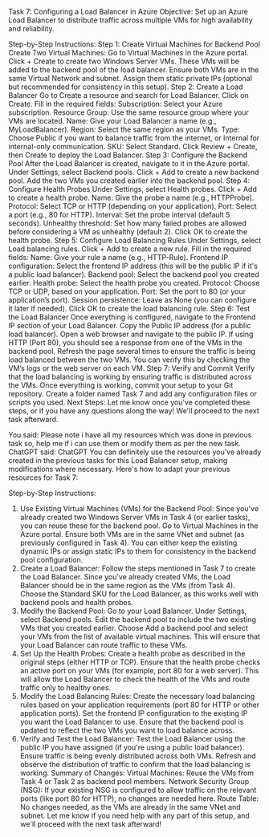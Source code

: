 Task 7: Configuring a Load Balancer in Azure
Objective: Set up an Azure Load Balancer to distribute traffic across multiple VMs for high availability and reliability.

Step-by-Step Instructions:
Step 1: Create Virtual Machines for Backend Pool
Create Two Virtual Machines:
Go to Virtual Machines in the Azure portal.
Click + Create to create two Windows Server VMs. These VMs will be added to the backend pool of the load balancer.
Ensure both VMs are in the same Virtual Network and subnet.
Assign them static private IPs (optional but recommended for consistency in this setup).
Step 2: Create a Load Balancer
Go to Create a resource and search for Load Balancer.
Click on Create.
Fill in the required fields:
Subscription: Select your Azure subscription.
Resource Group: Use the same resource group where your VMs are located.
Name: Give your Load Balancer a name (e.g., MyLoadBalancer).
Region: Select the same region as your VMs.
Type: Choose Public if you want to balance traffic from the internet, or Internal for internal-only communication.
SKU: Select Standard.
Click Review + Create, then Create to deploy the Load Balancer.
Step 3: Configure the Backend Pool
After the Load Balancer is created, navigate to it in the Azure portal.
Under Settings, select Backend pools.
Click + Add to create a new backend pool.
Add the two VMs you created earlier into the backend pool.
Step 4: Configure Health Probes
Under Settings, select Health probes.
Click + Add to create a health probe.
Name: Give the probe a name (e.g., HTTPProbe).
Protocol: Select TCP or HTTP (depending on your application).
Port: Select a port (e.g., 80 for HTTP).
Interval: Set the probe interval (default 5 seconds).
Unhealthy threshold: Set how many failed probes are allowed before considering a VM as unhealthy (default 2).
Click OK to create the health probe.
Step 5: Configure Load Balancing Rules
Under Settings, select Load balancing rules.
Click + Add to create a new rule.
Fill in the required fields:
Name: Give your rule a name (e.g., HTTP-Rule).
Frontend IP configuration: Select the frontend IP address (this will be the public IP if it's a public load balancer).
Backend pool: Select the backend pool you created earlier.
Health probe: Select the health probe you created.
Protocol: Choose TCP or UDP, based on your application.
Port: Set the port to 80 (or your application’s port).
Session persistence: Leave as None (you can configure it later if needed).
Click OK to create the load balancing rule.
Step 6: Test the Load Balancer
Once everything is configured, navigate to the Frontend IP section of your Load Balancer.
Copy the Public IP address (for a public load balancer).
Open a web browser and navigate to the public IP.
If using HTTP (Port 80), you should see a response from one of the VMs in the backend pool.
Refresh the page several times to ensure the traffic is being load balanced between the two VMs.
You can verify this by checking the VM’s logs or the web server on each VM.
Step 7: Verify and Commit
Verify that the load balancing is working by ensuring traffic is distributed across the VMs.
Once everything is working, commit your setup to your Git repository. Create a folder named Task 7 and add any configuration files or scripts you used.
Next Steps:
Let me know once you've completed these steps, or if you have any questions along the way! We'll proceed to the next task afterward.






You said:
Please note i have all my resources which was done in previous task so, help me if i can use them or modify them as per the new task.
ChatGPT said:
ChatGPT
You can definitely use the resources you've already created in the previous tasks for this Load Balancer setup, making modifications where necessary. Here's how to adapt your previous resources for Task 7:

Step-by-Step Instructions:
1. Use Existing Virtual Machines (VMs) for the Backend Pool:
Since you've already created two Windows Server VMs in Task 4 (or earlier tasks), you can reuse these for the backend pool.
Go to Virtual Machines in the Azure portal.
Ensure both VMs are in the same VNet and subnet (as previously configured in Task 4).
You can either keep the existing dynamic IPs or assign static IPs to them for consistency in the backend pool configuration.
2. Create a Load Balancer:
Follow the steps mentioned in Task 7 to create the Load Balancer.
Since you've already created VMs, the Load Balancer should be in the same region as the VMs (from Task 4).
Choose the Standard SKU for the Load Balancer, as this works well with backend pools and health probes.
3. Modify the Backend Pool:
Go to your Load Balancer.
Under Settings, select Backend pools.
Edit the backend pool to include the two existing VMs that you created earlier.
Choose Add a backend pool and select your VMs from the list of available virtual machines.
This will ensure that your Load Balancer can route traffic to these VMs.
4. Set Up the Health Probes:
Create a health probe as described in the original steps (either HTTP or TCP).
Ensure that the health probe checks an active port on your VMs (for example, port 80 for a web server).
This will allow the Load Balancer to check the health of the VMs and route traffic only to healthy ones.
5. Modify the Load Balancing Rules:
Create the necessary load balancing rules based on your application requirements (port 80 for HTTP or other application ports).
Set the frontend IP configuration to the existing IP you want the Load Balancer to use.
Ensure that the backend pool is updated to reflect the two VMs you want to load balance across.
6. Verify and Test the Load Balancer:
Test the Load Balancer using the public IP you have assigned (if you're using a public load balancer).
Ensure traffic is being evenly distributed across both VMs.
Refresh and observe the distribution of traffic to confirm that the load balancing is working.
Summary of Changes:
Virtual Machines: Reuse the VMs from Task 4 or Task 2 as backend pool members.
Network Security Group (NSG): If your existing NSG is configured to allow traffic on the relevant ports (like port 80 for HTTP), no changes are needed here.
Route Table: No changes needed, as the VMs are already in the same VNet and subnet.
Let me know if you need help with any part of this setup, and we'll proceed with the next task afterward!
